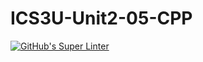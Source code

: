 # ICS3U-Unit2-05-CPP

[![GitHub's Super Linter](https://github.com/Michael-Zagon/ICS3U-Unit2-05-CPP/workflows/GitHub's%20Super%20Linter/badge.svg)](https://github.com/Michael-Zagon/ICS3U-Unit2-05-CPP/actions)
